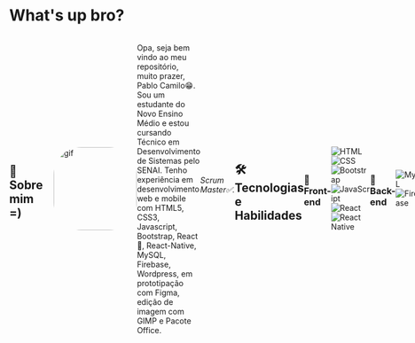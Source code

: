# What's up bro?
<div style="display: flex; align-items: center;">
  
  
  ## 🚀 Sobre mim =)
<img align="right" alt="gif" height="150" style="border-radius: 50px; margin-left: 20px;" src="https://tenor.com/pt-BR/view/sabo-gif-22731369.gif">

  Opa, seja bem vindo ao meu repositório, muito prazer, Pablo Camilo😁. Sou um estudante do Novo Ensino Médio e estou cursando Técnico em Desenvolvimento de Sistemas pelo SENAI. Tenho experiência em desenvolvimento web e mobile com HTML5, CSS3, Javascript, Bootstrap, React🤠, React-Native, MySQL, Firebase, Wordpress, em prototipação com Figma, edição de imagem com GIMP e Pacote Office. 
  
  ###### Scrum Master✅. 

  ## 🛠 Tecnologias e Habilidades

### 🎨 Front-end
![HTML](https://img.shields.io/badge/HTML5-E34F26?style=for-the-badge&logo=html5&logoColor=white)
![CSS](https://img.shields.io/badge/CSS3-1572B6?style=for-the-badge&logo=css3&logoColor=white)
![Bootstrap](https://img.shields.io/badge/Bootstrap-563D7C?style=for-the-badge&logo=bootstrap&logoColor=white)
![JavaScript](https://img.shields.io/badge/JavaScript-F7DF1E?style=for-the-badge&logo=javascript&logoColor=black)
![React](https://img.shields.io/badge/React-20232A?style=for-the-badge&logo=react&logoColor=61DAFB)
![React Native](https://img.shields.io/badge/React_Native-20232A?style=for-the-badge&logo=react&logoColor=61DAFB)

### 🧨 Back-end
![MySQL](https://img.shields.io/badge/MySQL-00000F?style=for-the-badge&logo=mysql&logoColor=white)
![Firebase](https://img.shields.io/badge/Firebase-FFCA28?style=for-the-badge&logo=firebase&logoColor=black)

### 🗡️ CMS
![WordPress](https://img.shields.io/badge/Wordpress-21759B?style=for-the-badge&logo=wordpress&logoColor=white)

### 😁 Prototipação
-- Figma <br>
-- Gimp


  ## Projetos

  ### 🥇 Projeto 1: PineApple Company
  Descrição: Site codificado somente com HTML e CSS
  - GitHub: [PineApple-Company](https://github.com/leonardosantana214/PineApple-Company)

<div>
    <a href="https://github.com/PabloCamiloJesus">
        <img loading="lazy" height="180em" src="https://github-readme-stats.vercel.app/api?username=PabloCamiloJesus&layout=compact&langs_count=7&theme=tokyonight" alt="Top Languages" />  
    </a>
    <a href="https://github.com/PabloCamiloJesus">
        <img loading="lazy" height="180em" src="https://github-readme-stats.vercel.app/api/top-langs/?username=PabloCamiloJesus&show_icons=true&theme=tokyonight&include_all_commits=true&count_private=false" alt="GitHub Stats" />
    </a>
  

</div>

  ## Contato 📲
  pcpablotpajesuspc@gmail.com <br>
  www.linkedin.com/in/pablo-camilo-tpa-de-jesus-51bb3b294

  Aprecie e fique à vontade para explorar meus projetos e entrar em contato!
</div>
